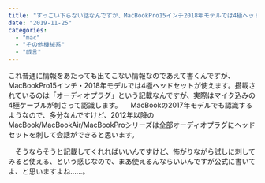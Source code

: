 ```yaml
---
title: "すっごい下らない話なんですが、MacBookPro15インチ2018年モデルでは4極ヘッドセットが使えます。"
date: "2019-11-25"
categories: 
  - "mac"
  - "その他機械系"
  - "戯言"
---
```


これ普通に情報をあたっても出てこない情報なのであえて書くんですが、MacBookPro15インチ・2018年モデルでは4極ヘッドセットが使えます。搭載されているのは「オーディオプラグ」という記載なんですが、実際はマイク込みの4極ケーブルが刺さって認識します。 　MacBookの2017年モデルでも認識するようなので、多分なんですけど、2012年以降のMacBook/MacBookAir/MacBookProシリーズは全部オーディオプラグにヘッドセットを刺して会話ができると思います。

　そうならそうと記載してくれればいいんですけど、怖がりながら試しに刺してみると使える、という感じなので、まあ使えるんならいいんですが公式に書いてよ、と思いますよね……。
